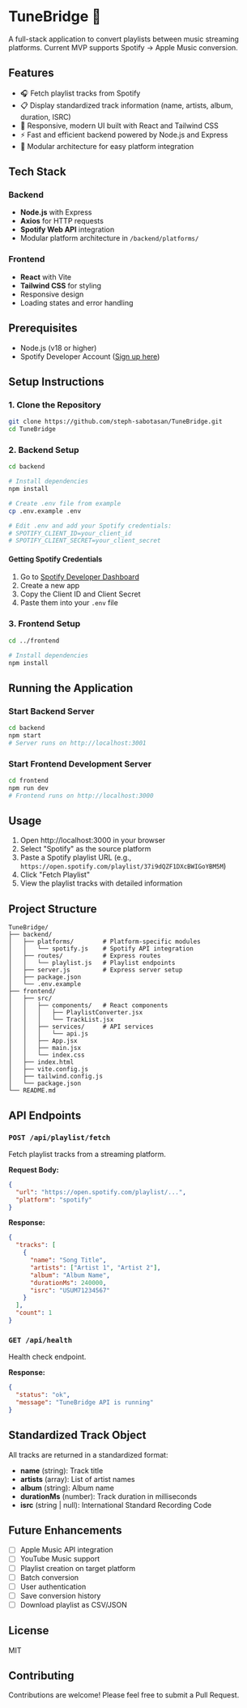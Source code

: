 # TuneBridge 🎵

A full-stack application to convert playlists between music streaming platforms. Current MVP supports Spotify → Apple Music conversion.

## Features

- 🎧 Fetch playlist tracks from Spotify
- 📋 Display standardized track information (name, artists, album, duration, ISRC)
- 🎨 Responsive, modern UI built with React and Tailwind CSS
- ⚡ Fast and efficient backend powered by Node.js and Express
- 🔌 Modular architecture for easy platform integration

## Tech Stack

### Backend
- **Node.js** with Express
- **Axios** for HTTP requests
- **Spotify Web API** integration
- Modular platform architecture in `/backend/platforms/`

### Frontend
- **React** with Vite
- **Tailwind CSS** for styling
- Responsive design
- Loading states and error handling

## Prerequisites

- Node.js (v18 or higher)
- Spotify Developer Account ([Sign up here](https://developer.spotify.com/dashboard))

## Setup Instructions

### 1. Clone the Repository

```bash
git clone https://github.com/steph-sabotasan/TuneBridge.git
cd TuneBridge
```

### 2. Backend Setup

```bash
cd backend

# Install dependencies
npm install

# Create .env file from example
cp .env.example .env

# Edit .env and add your Spotify credentials:
# SPOTIFY_CLIENT_ID=your_client_id
# SPOTIFY_CLIENT_SECRET=your_client_secret
```

#### Getting Spotify Credentials

1. Go to [Spotify Developer Dashboard](https://developer.spotify.com/dashboard)
2. Create a new app
3. Copy the Client ID and Client Secret
4. Paste them into your `.env` file

### 3. Frontend Setup

```bash
cd ../frontend

# Install dependencies
npm install
```

## Running the Application

### Start Backend Server

```bash
cd backend
npm start
# Server runs on http://localhost:3001
```

### Start Frontend Development Server

```bash
cd frontend
npm run dev
# Frontend runs on http://localhost:3000
```

## Usage

1. Open http://localhost:3000 in your browser
2. Select "Spotify" as the source platform
3. Paste a Spotify playlist URL (e.g., `https://open.spotify.com/playlist/37i9dQZF1DXcBWIGoYBM5M`)
4. Click "Fetch Playlist"
5. View the playlist tracks with detailed information

## Project Structure

```
TuneBridge/
├── backend/
│   ├── platforms/        # Platform-specific modules
│   │   └── spotify.js    # Spotify API integration
│   ├── routes/           # Express routes
│   │   └── playlist.js   # Playlist endpoints
│   ├── server.js         # Express server setup
│   ├── package.json
│   └── .env.example
├── frontend/
│   ├── src/
│   │   ├── components/   # React components
│   │   │   ├── PlaylistConverter.jsx
│   │   │   └── TrackList.jsx
│   │   ├── services/     # API services
│   │   │   └── api.js
│   │   ├── App.jsx
│   │   ├── main.jsx
│   │   └── index.css
│   ├── index.html
│   ├── vite.config.js
│   ├── tailwind.config.js
│   └── package.json
└── README.md
```

## API Endpoints

### `POST /api/playlist/fetch`

Fetch playlist tracks from a streaming platform.

**Request Body:**
```json
{
  "url": "https://open.spotify.com/playlist/...",
  "platform": "spotify"
}
```

**Response:**
```json
{
  "tracks": [
    {
      "name": "Song Title",
      "artists": ["Artist 1", "Artist 2"],
      "album": "Album Name",
      "durationMs": 240000,
      "isrc": "USUM71234567"
    }
  ],
  "count": 1
}
```

### `GET /api/health`

Health check endpoint.

**Response:**
```json
{
  "status": "ok",
  "message": "TuneBridge API is running"
}
```

## Standardized Track Object

All tracks are returned in a standardized format:

- **name** (string): Track title
- **artists** (array): List of artist names
- **album** (string): Album name
- **durationMs** (number): Track duration in milliseconds
- **isrc** (string | null): International Standard Recording Code

## Future Enhancements

- [ ] Apple Music API integration
- [ ] YouTube Music support
- [ ] Playlist creation on target platform
- [ ] Batch conversion
- [ ] User authentication
- [ ] Save conversion history
- [ ] Download playlist as CSV/JSON

## License

MIT

## Contributing

Contributions are welcome! Please feel free to submit a Pull Request.